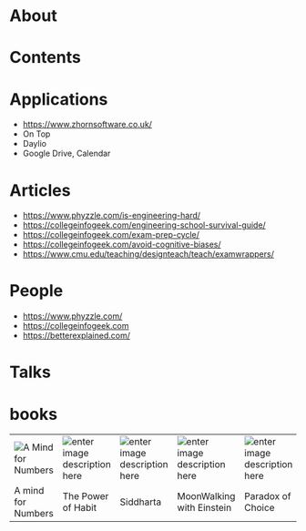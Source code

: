 

# About

# Contents 
# Applications
 - https://www.zhornsoftware.co.uk/
 - On Top
 - Daylio
 - Google Drive, Calendar

# Articles 
- https://www.phyzzle.com/is-engineering-hard/
- https://collegeinfogeek.com/engineering-school-survival-guide/
- https://collegeinfogeek.com/exam-prep-cycle/
- https://collegeinfogeek.com/avoid-cognitive-biases/
- https://www.cmu.edu/teaching/designteach/teach/examwrappers/
# People
- https://www.phyzzle.com/
- https://collegeinfogeek.com
- https://betterexplained.com/
# Talks
# books
|  |  |  |  |  | 
|--|--|--|--|--|
| ![A Mind for Numbers](https://images-na.ssl-images-amazon.com/images/I/41jOvUQ+dhL.jpg) | ![enter image description here](https://images-na.ssl-images-amazon.com/images/I/517FwF49v%2BL._SX322_BO1,204,203,200_.jpg) |![enter image description here](https://images-na.ssl-images-amazon.com/images/I/51l1eHtGLoL._SX302_BO1,204,203,200_.jpg) |![enter image description here](https://images-na.ssl-images-amazon.com/images/I/41t3yrbonXL._SX324_BO1,204,203,200_.jpg) |![enter image description here](https://images-na.ssl-images-amazon.com/images/I/41BT74QD3aL._SX326_BO1,204,203,200_.jpg) |
| A mind for Numbers | The Power of Habit |Siddharta |MoonWalking with Einstein |Paradox of Choice |
